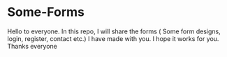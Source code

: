 # Some-Forms

Hello to everyone. In this repo, I will share the forms ( Some form designs, login, register, contact etc.) I have made with you. I hope it works for you. Thanks everyone
